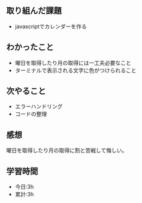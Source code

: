 ## 取り組んだ課題
- javascriptでカレンダーを作る

## わかったこと
- 曜日を取得したり月の取得には一工夫必要なこと
- ターミナルで表示される文字に色がつけられること

## 次やること
- エラーハンドリング
- コードの整理

## 感想
曜日を取得したり月の取得に割と苦戦して悔しい。

## 学習時間
- 今日:3h
- 累計:3h
